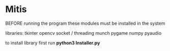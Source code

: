 # Mitis

BEFORE running the program these modules must be installed in the system

libraries:
 tkinter
 opencv
 socket / threading
 munch
 pygame
 numpy
 pyaudio

to install library first run
**python3 Installer.py**
